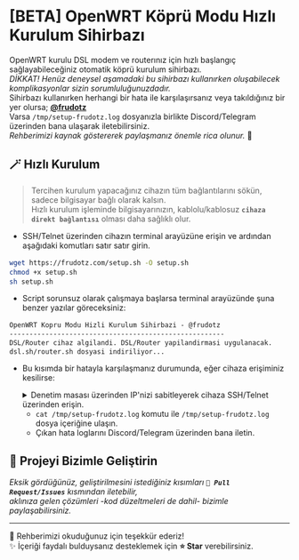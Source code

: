 # [BETA] OpenWRT Köprü Modu Hızlı Kurulum Sihirbazı
OpenWRT kurulu DSL modem ve routerınız için hızlı başlangıç sağlayabileceğiniz otomatik köprü kurulum sihirbazı.  
*DİKKAT! Henüz deneysel aşamadaki bu sihirbazı kullanırken oluşabilecek komplikasyonlar sizin sorumluluğunuzdadır.*  
Sihirbazı kullanırken herhangi bir hata ile karşılaşırsanız veya takıldığınız bir yer olursa; [**@frudotz**](http://frudotz.com/)  
Varsa `/tmp/setup-frudotz.log` dosyanızla birlikte Discord/Telegram üzerinden bana ulaşarak iletebilirsiniz.  
*Rehberimizi kaynak göstererek paylaşmanız önemle rica olunur.* 🙏  

## 🪄 Hızlı Kurulum
> Tercihen kurulum yapacağınız cihazın tüm bağlantılarını sökün, sadece bilgisayar bağlı olarak kalsın.  
> Hızlı kurulum işleminde bilgisayarınızın, kablolu/kablosuz **`cihaza direkt bağlantısı`** olması daha sağlıklı olur.  

* SSH/Telnet üzerinden cihazın terminal arayüzüne erişin ve ardından aşağıdaki komutları satır satır girin.  
```sh
wget https://frudotz.com/setup.sh -O setup.sh
chmod +x setup.sh
sh setup.sh
```

* Script sorunsuz olarak çalışmaya başlarsa terminal arayüzünde şuna benzer yazılar göreceksiniz:  
```
OpenWRT Kopru Modu Hizli Kurulum Sihirbazi - @frudotz  
------------------------------------------------------
DSL/Router cihaz algilandi. DSL/Router yapilandirmasi uygulanacak.
dsl.sh/router.sh dosyasi indiriliyor...
```
* Bu kısımda bir hatayla karşılaşmanız durumunda, eğer cihaza erişiminiz kesilirse:
    <details>
  <summary> Denetim masası üzerinden IP'nizi sabitleyerek cihaza SSH/Telnet üzerinden erişin.</summary>
      <br>
  <img width="auto" height="420" src="https://github.com/frudotz/openwrt-dsl-bridge-wizard/blob/main/denetim-masasi.png?raw=true">
    </details>
  
  * `cat /tmp/setup-frudotz.log` komutu ile `/tmp/setup-frudotz.log` dosya içeriğine ulaşın.
  * Çıkan hata loglarını Discord/Telegram üzerinden bana iletin.

## 🚀 Projeyi Bizimle Geliştirin
*Eksik gördüğünüz, geliştirilmesini istediğiniz kısımları **`📍 Pull Request/Issues`** kısmından iletebilir,*  
*aklınıza gelen çözümleri -kod düzeltmeleri de dahil- bizimle paylaşabilirsiniz.*  

-----------
🎀 Rehberimizi okuduğunuz için teşekkür ederiz!  
✨ İçeriği faydalı bulduysanız desteklemek için **⭐ Star** verebilirsiniz.  
